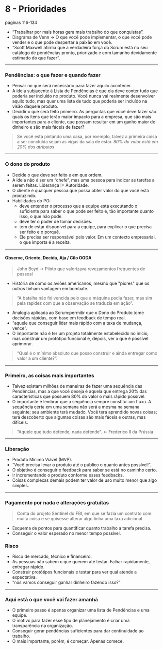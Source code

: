 # 8 - Prioridades
páginas 116-134

* “Trabalhar por mais horas gera mais trabalho do que conquistas”.
* Diagrama de Venn -> O que você pode implementar, o que você pode vender e o que pode despertar a paixão em você.
* “Scott Maxwell afirma que a verdadeira força do Scrum está no seu catálogo de pendências pronto, priorizado e com tamanho devidamente estimado do que fazer”.

----

### Pendências: o que fazer e quando fazer

* Pensar no que será necessário para fazer aquilo acontecer.
* A ideia subjacente à Lista de Pendências é que ela deve conter tudo que poderia ser incluído no produto. Você nunca vai realmente desenvolver aquilo tudo, mas quer uma lista de tudo que poderia ser incluído na visão daquele produto.
* Decidir o que será feito primeiro. As perguntas que você deve fazer são: quais os itens que terão maior impacto para a empresa, que são mais importantes para o cliente, que possam resultar em um ganho maior de dinheiro e são mais fáceis de fazer?
> Se você está pintando uma casa, por exemplo, talvez a primeira coisa a ser concluída sejam as vigas da sala de estar.
*80% do valor está em 20% dos atributos*

----

### O dono do produto

* Decide o que deve ser feito e em que ordem.
* A ideia não é ser um “chefe”, mas uma pessoa para indicar as tarefas a serem feitas. Liderança != Autoridade.
* O cliente é qualquer pessoa que possa obter valor do que você está produzindo.
* Habilidades do PO:
  * deve entender o processo que a equipe está executando o suficiente para saber o que pode ser feito e, tão importante quanto isso, o que não pode.
  * deve ter o poder de tomar decisões.
  * tem de estar disponível para a equipe, para explicar o que precisa ser feito e o porquê.
  * Ele precisa ser responsável pelo valor. Em um contexto empresarial, o que importa é a receita. 

----

#### Observe, Oriente, Decida, Aja / Cilo OODA

> John Boyd -> Piloto que valorizava revezamentos frequentes de pessoal
* História de como os aviões americanos, mesmo que "piores" que os outros tinham vantagem em bombate.
> “A batalha não foi vencida pelo que a máquina podia fazer, mas sim pela rapidez com que a observação se traduzia em ação”.
* Analogia aplicada ao Scrum:permitir que o Dono do Produto tome decisões rápidas, com base em feedback de tempo real. 
* “aquele que conseguir lidar mais rápido com a taxa de mudança, vence”.
* O importante não é ter um projeto totalmente estabelecido no início, mas construir um protótipo funcional e, depois, ver o que é possível aprimorar. 
> “Qual é o mínimo absoluto que posso construir e ainda entregar como valor a um cliente?”.

----

### Primeiro, as coisas mais importantes

* Talvez existam milhões de maneiras de fazer uma sequência das Pendências, mas a que você deseja é aquela que entrega 20% das características que possuem 80% do valor o mais rápido possível. 
* O importante é lembrar que a sequência sempre constitui um fluxo. A sequência certa em uma semana não será a mesma na semana seguinte; seu ambiente terá mudado. Você terá aprendido novas coisas; terá descoberto que algumas coisas são mais fáceis e outras, mas difíceis. 
> “Aquele que tudo defende, nada defende”. <- Frederico II da Prússia

----

### Liberação

* Produto Mínimo Viável (MVP).
* “Você precisa levar o produto até o público o quanto antes possível!”.
* O objetivo é conseguir o feedback para saber se está no caminho certo.
* Ir incrementando o produto conforme esses feedbacks.
* Coisas complexas demais podem ter valor de uso muito menor que algo simples.

----

### Pagamento por nada e alterações gratuitas

> Conta do projeto Sentinel do FBI, em que se fazia um contrato com muita coisa e se quisesse alterar algo tinha uma taxa adicional
* Esquema de pontos para quantificar quanto trabalho a tarefa precisa.
* Conseguir o valor esperado no menor tempo possível.

### Risco

* Risco de mercado, técnico e financeiro.
* As pessoas não sabem o que querem até testar. Falhar rapidamente, entregar rápido.
* Construir protótipos funcionais e testar para ver qual atende a expectativa.
* “nós vamos conseguir ganhar dinheiro fazendo isso?”

----

### Aqui está o que você vai fazer amanhã

* O primeiro passo é apenas organizar uma lista de Pendências e uma equipe. 
* O motivo para fazer esse tipo de planejamento é criar uma transparência na organização.
* Conseguir gerar pendências suficientes para dar continuidade ao trabalho.
* O mais importante, porém, é começar. Apenas comece.

